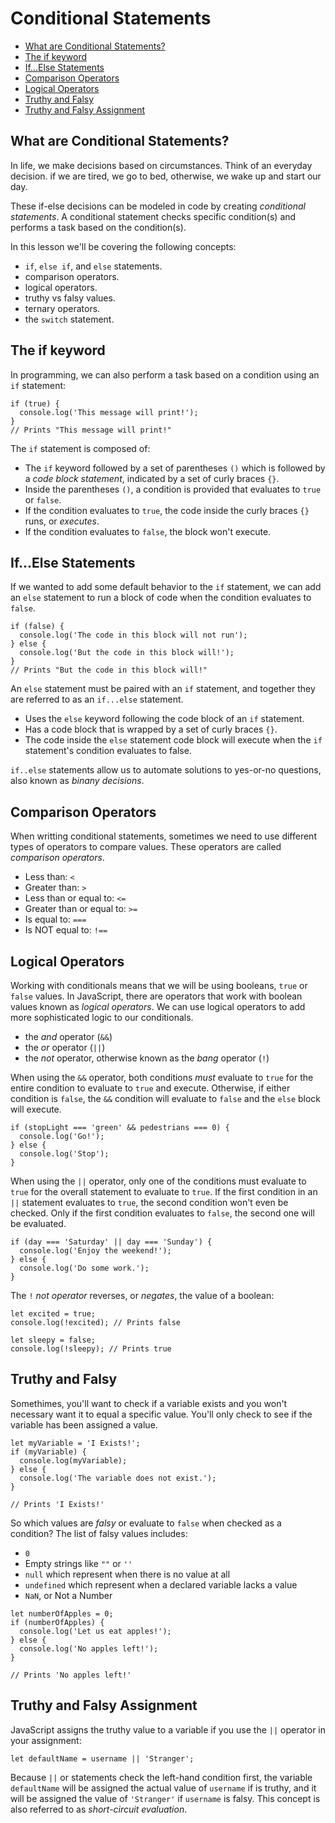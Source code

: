 # Conditional Statements

* [What are Conditional Statements?](#What-are-Conditional-Statements?)
* [The if keyword](#The-if-keyword)
* [If...Else Statements](#If...Else-Statements)
* [Comparison Operators](#Comparison-Operators)
* [Logical Operators](#Logical-Operators)
* [Truthy and Falsy](#Truthy-and-Falsy)
* [Truthy and Falsy Assignment](#Truthy-and-Falsy-Assignment)


## What are Conditional Statements?
In life, we make decisions based on circumstances. Think of an everyday decision. if we are tired, we go to bed, otherwise, we wake up and start our day.

These if-else decisions can be modeled in code by creating *conditional statements*. A conditional statement checks specific condition(s) and performs a task based on the condition(s).

In this lesson we'll be covering the following concepts:

* `if`, `else if`, and `else` statements.
* comparison operators.
* logical operators.
* truthy vs falsy values.
* ternary operators.
* the `switch` statement.

## The if keyword
In programming, we can also perform a task based on a condition using an `if` statement:

```
if (true) {
  console.log('This message will print!');
}
// Prints "This message will print!"
```

The `if` statement is composed of:

* The `if` keyword followed by a set of parentheses `()` which is followed by a *code block statement*, indicated by a set of curly braces `{}`.
* Inside the parentheses `()`, a condition is provided that evaluates to `true` or `false`.
* If the condition evaluates to `true`, the code inside the curly braces `{}` runs, or *executes*.
* If the condition evaluates to `false`, the block won't execute.

## If...Else Statements
If we wanted to add some default behavior to the `if` statement, we can add an `else` statement to run a block of code when the condition evaluates to `false`.

```
if (false) {
  console.log('The code in this block will not run');
} else {
  console.log('But the code in this block will!');
}
// Prints "But the code in this block will!"
```

An `else` statement must be paired with an `if` statement, and together they are referred to as an `if...else` statement.

* Uses the `else` keyword following the code block of an `if` statement.
* Has a code block that is wrapped by a set of curly braces `{}`.
* The code inside the `else` statement code block will execute when the `if` statement's condition evaluates to false.

`if..else` statements allow us to automate solutions to yes-or-no questions, also known as *binany decisions*.


## Comparison Operators
When writting conditional statements, sometimes we need to use different types of operators to compare values. These operators are called *comparison operators*.

* Less than: `<`
* Greater than: `>`
* Less than or equal to: `<=`
* Greater than or equal to: `>=`
* Is equal to: `===`
* Is NOT equal to: `!==`

## Logical Operators
Working with conditionals means that we will be using booleans, `true` or `false` values. In JavaScript, there are operators that work with boolean values known as *logical operators*. We can use logical operators to add more sophisticated logic to our conditionals.

* the *and* operator (`&&`)
* the *or* operator (`||`)
* the *not* operator, otherwise known as the *bang* operator (`!`)

When using the `&&` operator, both conditions *must* evaluate to `true` for the entire condition to evaluate to `true` and execute.
Otherwise, if either condition is `false`, the `&&` condition will evaluate to `false` and the `else` block will execute.

```
if (stopLight === 'green' && pedestrians === 0) {
  console.log('Go!');
} else {
  console.log('Stop');
}
```

When using the `||` operator, only one of the conditions must evaluate to `true` for the overall statement to evaluate to `true`.
If the first condition in an `||` statement evaluates to `true`, the second condition won't even be checked. Only if the first condition evaluates to `false`, the second one will be evaluated.

```
if (day === 'Saturday' || day === 'Sunday') {
  console.log('Enjoy the weekend!');
} else {
  console.log('Do some work.');
}
```

The `!` *not operator* reverses, or *negates*, the value of a boolean:

```
let excited = true;
console.log(!excited); // Prints false

let sleepy = false;
console.log(!sleepy); // Prints true
```

## Truthy and Falsy
Somethimes, you'll want to check if a variable exists and you won't necessary want it to equal a specific value. You'll only check to see if the variable has been assigned a value.

```
let myVariable = 'I Exists!';
if (myVariable) {
  console.log(myVariable);
} else {
  console.log('The variable does not exist.');
}

// Prints 'I Exists!'
```

So which values are *falsy* or evaluate to `false` when checked as a condition? The list of falsy values includes:

* `0`
* Empty strings like `""` or `''`
* `null` which represent when there is no value at all
* `undefined` which represent when a declared variable lacks a value
* `NaN`, or Not a Number

```
let numberOfApples = 0;
if (numberOfApples) {
  console.log('Let us eat apples!');
} else {
  console.log('No apples left!');
}

// Prints 'No apples left!'
```

## Truthy and Falsy Assignment
JavaScript assigns the truthy value to a variable if you use the `||` operator in your assignment:

`let defaultName = username || 'Stranger';`

Because `||` or statements check the left-hand condition first, the variable `defaultName` will be assigned the actual value of `username` if is truthy, and it will be assigned the value of `'Stranger'` if `username` is falsy. This concept is also referred to as *short-circuit evaluation*.
